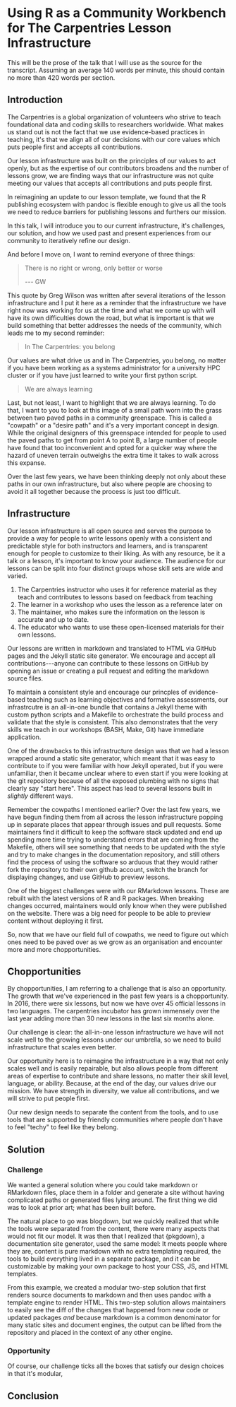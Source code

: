 # Using R as a Community Workbench for The Carpentries Lesson Infrastructure

This will be the prose of the talk that I will use as the source for the
transcript. Assuming an average 140 words per minute, this should contain no
more than 420 words per section. 

## Introduction

The Carpentries is a global organization of volunteers who strive to teach 
foundational data and coding skills to researchers worldwide. What makes us
stand out is not the fact that we use evidence-based practices in teaching, it's
that we align all of our decisions with our core values which puts people first
and accepts all contributions. 

Our lesson infrastructure was built on the principles of our values to act 
openly, but as the expertise of our contributors broadens and the number of
lessons grow, we are finding ways that our infrastructure was not quite meeting
our values that accepts all contributions and puts people first.

In reimagining an update to our lesson template, we found that the R publishing
ecosystem with pandoc is flexible enough to give us all the tools we need to 
reduce barriers for publishing lessons and furthers our mission. 

In this talk, I will introduce you to our current infrastructure, it's
challenges, our solution, and how we used past and present experiences from our
community to iteratively refine our design. 

And before I move on, I want to remind everyone of three things:

> There is no right or wrong, only better or worse 
> 
> --- GW

This quote by Greg Wilson was written after several iterations of the lesson
infrastructure and I put it here as a reminder that the infrastructure we have
right now was working for us at the time and what we come up with will have its
own difficulties down the road, but what is important is that we build something
that better addresses the needs of the community, which leads me to my second
reminder:

> In The Carpentries: you belong

Our values are what drive us and in The Carpentries, you belong, no matter if
you have been working as a systems administrator for a university HPC cluster or
if you have just learned to write your first python script.

> We are always learning

Last, but not least, I want to highlight that we are always learning. To do 
that, I want to you to look at this image of a small path worn into the grass
between two paved paths in a community greenspace. This is called a "cowpath" or
a "desire path" and it's a very important concept in design. While the original
designers of this greenspace intended for people to used the paved paths to get
from point A to point B, a large number of people have found that too 
inconvenient and opted for a quicker way where the hazard of uneven terrain
outweighs the extra time it takes to walk across this expanse.

Over the last few years, we have been thinking deeply not only about these paths
in our own infrastructure, but also where people are choosing to avoid it all
together because the process is just too difficult. 

## Infrastructure

Our lesson infrastructure is all open source and serves the purpose to provide
a way for people to write lessons openly with a consistent and predictable
style for both instructors and learners, and is transparent enough for people
to customize to their liking. As with any resource, be it a talk or a lesson,
it's important to know your audience. The audience for our lessons can be split
into four distinct groups whose skill sets are wide and varied.

1. The Carpentries instructor who uses it for reference material as they teach
   and contributes to lessons based on feedback from teaching
2. The learner in a workshop who uses the lesson as a reference later on
3. The maintainer, who makes sure the information on the lesson is accurate and
   up to date.
4. The educator who wants to use these open-licensed materials for their own
   lessons.

Our lessons are written in markdown and translated to HTML via GitHub pages and
the Jekyll static site generator. We encourage and accept all 
contributions---anyone can contribute to these lessons on GitHub by opening an
issue or creating a pull request and editing the markdown source files. 

To maintain a consistent style and encourage our princples of evidence-based 
teaching such as learning objectives and formative assessments, our
infrastrcutre is an all-in-one bundle that contains a Jekyll theme with
custom python scripts and a Makefile to orchestrate the build process
and validate that the style is consistent. This also demonstrates that the very
skills we teach in our workshops (BASH, Make, Git) have immediate application.

One of the drawbacks to this infrastructure design was that we had a lesson
wrapped around a static site generator, which meant that it was easy to
contribute to if you were familiar with how Jekyll operated, but if you were
unfamiliar, then it became unclear where to even start if you were looking at
the git repository because of all the exposed plumbing with no signs that
clearly say "start here". This aspect has lead to several lessons built in
_slightly_ different ways.

Remember the cowpaths I mentioned earlier? Over the last few years, we have
begun finding them from all across the lesson infrastructure popping up in
separate places that appear through issues and pull requests. Some maintainers
find it difficult to keep the software stack updated and end up spending more
time trying to understand errors that are coming from the Makefile, others will
see something that needs to be updated with the style and try to make changes
in the documentation repository, and still others find the process of using the
software so arduous that they would rather fork the repository to their own
github account, switch the branch for displaying changes, and use GitHub to
preview lessons. 

One of the biggest challenges were with our RMarkdown lessons. These are
rebuilt with the latest versions of R and R packages. When breaking changes
occurred, maintainers would only know when they were published on the website.
There was a big need for people to be able to preview content without deploying
it first.

So, now that we have our field full of cowpaths, we need to figure out which 
ones need to be paved over as we grow as an organisation and encounter more and
more chopportunities. 

## Chopportunities

By chopportunities, I am referring to a challenge that is also an opportunity. 
The growth that we've experienced in the past few years is a chopportunity.
In 2016, there were six lessons, but now we have over 45 official lessons in
two languages. The carpentries incubator has grown immensely over the last
year adding more than 30 new lessons in the last six months alone. 

Our challenge is clear: the all-in-one lesson infrastructure we have will not
scale well to the growing lessons under our umbrella, so we need to build 
infrastructure that scales even better.

Our opportunity here is to reimagine the infrastructure in a way that not only
scales well and is easily repairable, but also allows people from different
areas of expertise to contribute and share lessons, no matter their skill level,
language, or ability. Because, at the end of the day, our values drive our
mission. We have strength in diversity, we value all contributions, and we will
strive to put people first. 

Our new design needs to separate the content from the tools, and to use tools
that are supported by friendly communities where people don't have to feel
"techy" to feel like they belong. 

## Solution


### Challenge

We wanted a general solution where you could take markdown or RMarkdown files,
place them in a folder and generate a site without having complicated paths or
generated files lying around. The first thing we did was to look at prior art;
what has been built before. 

The natural place to go was blogdown, but we quickly realized that while the
tools were separated from the content, there were many aspects that would not
fit our model. It was then that I realized that {pkgdown}, a documentation site
generator, used the same model: It meets people where they are, content is pure
markdown with no extra templating required, the tools to build everything lived
in a separate package, and it can be customizable by making your own package
to host your CSS, JS, and HTML templates. 

From this example, we created a modular two-step solution that first renders 
source documents to markdown and then uses pandoc with a template engine to
render HTML. This two-step solution allows maintainers to easily see the diff of
the changes that happened from new code or updated packages _and_ because 
markdown is a common denominator for many static sites and document engines, the
output can be lifted from the repository and placed in the context of any other
engine. 

### Opportunity

Of course, our challenge ticks all the boxes that satisfy our design choices in
that it's modular,


## Conclusion


